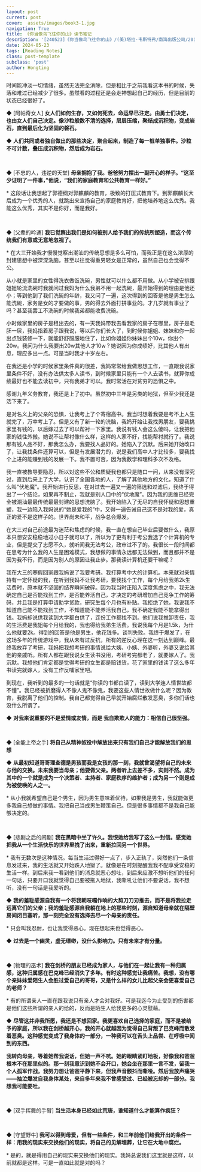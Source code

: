 ```yaml
---
layout: post
current: post
cover:  assets/images/book3-1.jpg
navigation: True
title: 《你当像鸟飞往你的山》读书笔记
description: '[240523]《你当像鸟飞往你的山》/(美)塔拉·韦斯特弗/南海出版公司/2019-11-01'
date: 2024-05-23
tags: [Reading Notes]
class: post-template
subclass: 'post'
author: Hongting
---
```


时间能冲淡一切情绪，虽然无法完全消除，但是相比于之前我看这本书的时候，失落和难过已经减少了很多。虽然看的过程还是会走神想起自己的经历，但是目前的状态已经很好了。



◆ [阿帕奇女人]
**女人们如何生存，又如何死去，命运早已注定。由勇士们决定，也由女人们自己决定。像沙粒般数不清的选择，层层压缩，聚结成沉积物，变成岩石，直到最后化为坚固的磐石。**


◆ **人们共同或者独自做出的那些决定，聚合起来，制造了每一桩单独事件。沙粒不可计数，叠压成沉积物，然后成为岩石。**


<br>

◆ [不忠的人，违逆的天堂]
**母亲拥抱了我。爸爸努力摆出一副开心的样子。“这至少证明了一件事，”他说，“我们的家庭教育和公共教育一样好。”**

\* 这段话让我想起了郭德纲对郭麒麟的教育，极致的打压式教育下。到郭麒麟长大后成为一个优秀的人，就跳出来宣扬自己的家庭教育好，把他培养地这么优秀。我能这么优秀，其实不是你好，而是我好。


<br>

◆ [父辈的吟诵]
**我已觉察出我们是如何被别人给予我们的传统所塑造，而这个传统我们有意或无意地忽视了。**

\* 在大三开始我才慢慢觉察出潮汕的传统思想是多么可怕，而我正是在这么浓厚的封建思想中被深深洗脑，甚至以往觉得重男轻女是正常的，虽然自己也会觉得不公。

从小就是家里的女性得洗衣做饭洗碗，男性就可以什么都不用做。从小学被安排跟姐姐轮流洗碗时我就问过我妈为什么我弟不用一起洗碗，最开始得到的理由是他还小；等到他到了我们洗碗的年龄，我又问了一遍，这次得到的回答是他是男生怎么能洗碗，家务是女的才要做的事，男的得去外面打拼事业的。才几岁就有事业了吗？甚至我罢工不洗碗的时候我弟都能收费洗碗。

小时候家里的房子是租出去的，有一天我妈带我去看我家的房子在哪里，房子是毛胚一层，我妈指着房子跟我说，等以后你们长大了，到时候你姐姐、妹妹和你一起出点钱装修一下，就能舒舒服服地住了，比如你姐姐你妹妹出个10w，你出个20w。我问为什么我要出20w其他人才10w？她说因为你成绩好，比其他人有出息，理应多出一点。可是当时我才十岁左右。

在我还是小学的时候家里条件真的很差，我妈常常给我做思想工作，一直跟我说家里条件不好，没有办法供太多人读书，到时候家里只能有一个人去读书，就算你成绩最好也不能去读初中，只有我弟才可以。我时常活在对贫穷的恐惧之中。

感谢九年义务教育，我还是上了初中。虽然初中三年是另类的地狱，但至少我还是活下来了。

是对名义上的父亲的恐惧，让我考上了个寄宿高中。我当时想着我要是考不上人生就完了，万幸考上了。但是又有了新一轮的洗脑，我妈开始让我找男朋友，要我挑家里有钱的，以后嫁过去了可以帮衬一下家里。我说有钱人会这么傻吗，让我把他家的钱往外搬。她说不让帮衬像什么样，这样的人家不好，找能帮衬就行了。我说那有钱人品不好，那我怎么办，我要找人品好的。她陷入了沉默。后来她开始改口了，让我找条件还算可以，但是有发展潜力的，说是我们高中人才比较多，要我找个上进的能赚到钱的发展一下。我不置可否，因为我数学和理科多次不及格。

我一直被教导要隐忍，所以对这些不公和质疑我也都只是随口一问，从来没有深究过，直到后来上了大学，认识了全国各地的人，了解了其他地方的文化，知道了什么叫“伏地魔”。我开始进行反思，在对过去一遍又一遍的筛选和过滤后，我终于得出了一个结论，如果再不制止，我就是别人口中的“伏地魔”。因为我的思维已经完全被潮汕最最传统最最封建的思想洗脑了。我开始陷入了无尽的自我怀疑和思想重塑，我一边陷入我妈说的“她是爱我的”中，又得一遍告诫自己这不是对我的爱，真正的爱不是这样子的。世界尚未和平，战争总会爆发。

在大三对自己前途最为迷茫和焦虑的时候，我一直在想自己毕业后要做什么，我原本只想安安稳稳地过小日子就可以了，所以为了更有利于考公我选了个计算机的专业，但是提交了志愿不久，就听闻我无法考公，政审过不了的。我很长一段时间都在思考为什么我的人生是困难模式，我想做的事情永远都无法做到，而且都并不是因为我不行，而是因为别人的原因让我止步。那我读计算机还要干嘛呢？

我在大三的寒假回家跟我妈说了我要考研。我打算考中大的计算机。本来就对亲情持有一定怀疑的我，在听到我妈不让我考研，要我找个工作，每个月给我弟2k生活费时，原本就不坚固的结界瞬间破碎。因为我当时正陷入深度焦虑之中，我无法确定自己是否能找到工作，是否能养活自己，才决定的考研增加自己竞争工作的筹码，并且我是打算申请助学贷款，研究生每个月也有补贴。我拒绝了她，我说我不知道自己能不能找到工作，不知道能不能养活我自己，我不确定我能不能拿得出钱。我妈却说供我读到大学都白供了，连份工作都找不到。他们说我推卸责任，我的生活费是我姐每个月给我的，我也得给我弟生活费。我说我每个月是1.5k，为什么他就要2k。得到的回答是他是男生，他花钱多。谈判失败。我终于爆发了，在这场多年的传统游戏中，我从未有过反抗，所有的逆反心理在这一刻达到巅峰。最终我放弃了考研，我妈把我想考研的事情说给大姨、小姨、外婆听，外婆又说给其他的亲戚听。所有人都在跟我说女生读书没用，考研考完都老了，就要嫁人了。我沉默。我想他们肯定都是觉得考研的女生都是赔钱货，花了家里的钱读了这么多年书读完就嫁人，没有工作反哺家里吧。

到现在，我听到的最多的一句话就是“你读的书都白读了，读到大学连人情世故都不懂”。我已经被折磨得人不像人鬼不像鬼，我要这些人情世故做什么呢？因为教育，我脱离了他们的控制。我自己都觉得自己早就开始腐烂散发恶臭，多你们话也没什么所谓了。

◆ **对我来说重要的不是爱情或友情，而是 我自欺欺人的能力：相信自己很坚强。**

<br>

◆ [全能上帝之手]
**将自己从精神奴役中解放出来只有我们自己才能解放我们的思想**

◆ **从最初知道哥哥理查德是男孩而我是女孩的那一刻，我就曾渴望将自己的未来与他的交换。未来我要当母亲；他要做父亲。两者听上去差不多，实则不然。成为其中的一个就是成为一个决策者、主持者、家庭秩序的维护者；成为另一个则是成为被使唤的人之一。**

\* 从小我就希望自己是个男生，因为男生意味着优待，如果我是男生，我就能做更多我自己想做的事情。我把自己当成男生鞭策自己。但是很多事情都不是我自己能够决定的。

<br>

◆ [悲剧之后的闹剧]
**我在黑暗中坐了许久。我恨她给我写了这么一封信。感觉她把我从一个生活快乐的世界里拽了出来，重新拉回另一个世界。**

\* 我有无数次是这种情况。每当生活过得好一点了，步入正轨了，突然他们一条信息发过来，我的生活就又开始跌入地狱了。就像是在时刻提醒我我不配享受安稳的生活一样。到后来我一看到他们的消息就恶心想吐，到后来应激不想听他们的任何一句话，只要开口我就觉得自己要被拖入地狱，我嘶吼让他们不要说话，我不想听，没有一句话是我爱听的。


◆ **我的羞耻感源自我有一个将我朝吱嘎作响的大剪刀刀刃推去，而不是将我拉走远离它们的父亲；我的羞耻感源自我躺在地上的那些时刻，源自知道母亲就在隔壁房间闭目塞听，那一刻完全没有选择去尽一个母亲的责任。**

\* 只会叫我忍耐，也让我觉得恶心。现在想起来也觉得恶心。

◆ **过去是一个幽灵，虚无缥缈，没什么影响力。只有未来才有分量。**

<br>

◆ [物理的巫术]
**我在剑桥的朋友已经成为家人，与他们在一起让我有一种归属感，这种归属感在巴克峰已经消失了多年。有时这种感觉让我痛苦。我想，没有哪个亲妹妹爱陌生人会胜过爱自己的哥哥，又是什么样的女儿比起父亲会更喜爱自己的老师？**

\* 有的所谓亲人一直在跟我说只有亲人才会对我好。可是我迄今为止受到的伤害都是他们这些所谓的亲人的给的，反而是陌生人给我更多的心灵慰藉。

◆ **尽管这并非我所愿，我还是不想回家。我更喜欢自己选择的家庭，而不是被给予的家庭，所以我在剑桥越开心，我的开心就越因为觉得自己背叛了巴克峰而散发着恶臭。这种感觉变成了我身体的一部分，一种我可以在舌头上品尝、在呼吸中闻到的东西。**

**我转向母亲，等着她帮我说话，但她一声不吭。她的眼睛紧盯地板，好像我和爸爸根本不在那里似的。那一刻我意识到她不会开口，她会坐在那里一言不发，留我一个人孤军作战。我努力想让爸爸平静下来，但我声音颤抖而嘶哑。然后我放声痛哭——抽泣爆发自我身体某处，来自多年来我不曾感受过、已经被忘却的一部分。我想我可能要吐。**

<br>

◆ [双手挥舞的手臂]
**当生活本身已经如此荒唐，谁知道什么才能算作疯狂？**

<br>

◆ [守望野牛]
**我可以得到母爱，但有一些条件，和三年前他们给我开出的条件一样：用我的现实来交换他们的现实，将自己的见解埋葬，让它在大地中腐烂。**

\* 是的，就是得用自己的现实来交换他们的现实。我妈总说我们这里就是这样，以前就都是这样。可是一直如此就是对的吗？

